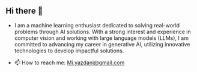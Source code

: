 ## Hi there 👋

-  I am a machine learning enthusiast dedicated to solving real-world problems through AI solutions. With a strong interest and experience in computer vision and working with large language models (LLMs), I am committed to advancing my career in generative AI, utilizing innovative technologies to develop impactful solutions.
  
- 📫 How to reach me: Mi.yazdani@gmail.com



